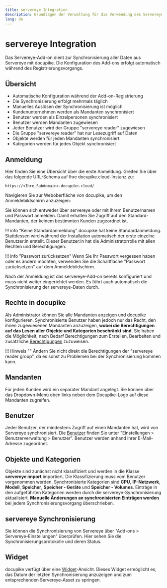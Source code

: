 ```yaml
---
title: servereye Integration
description: Grundlagen der Verwaltung für die Verwendung des Servereye-Add-ons in docupike
lang: de
---
```


# servereye Integration

Das Servereye-Add-on dient zur Synchronisierung aller Daten aus Servereye mit docupike. Die Konfiguration des Add-ons erfolgt automatisch während des Registrierungsvorgangs.

## Übersicht

-   Automatische Konfiguration während der Add-on-Registrierung
-   Die Synchronisierung erfolgt mehrmals täglich
-   Manuelles Auslösen der Synchronisierung ist möglich
-   Kundenunternehmen werden als Mandanten synchronisiert
-   Benutzer werden als Einzelpersonen synchronisiert
-   Benutzer werden Mandanten zugewiesen
-   Jeder Benutzer wird der Gruppe "servereye reader" zugewiesen
-   Die Gruppe "servereye reader" hat nur Lesezugriff auf Daten
-   Objekte werden für jeden Mandanten synchronisiert
-   Kategorien werden für jedes Objekt synchronisiert

## Anmeldung

Hier finden Sie eine Übersicht über die erste Anmeldung. Greifen Sie über das folgende URL-Schema auf Ihre docupike.cloud-Instanz zu:

~~~
https://<Ihre_Subdomain>.docupike.cloud/
~~~

Navigieren Sie zur Weboberfläche von docupike, um den Anmeldebildschirm anzuzeigen:

Sie können sich entweder über servereye oder mit Ihrem Benutzernamen und Passwort anmelden. Damit erhalten Sie Zugriff auf den Standard-Mandanten, der keinem bestimmten Kunden zugeordnet ist.

<!--TODO[![Anmeldebildschirm](../img/screenshots/admin/servereye/login.png)](../img/screenshots/admin/servereye/login.png){:target="_blank"}-->

[helpdesk]: mailto:help@docupike.com

!!! info "Keine Standardanmeldung"
    docupike hat keine Standardanmeldung. Stattdessen wird während der Installation automatisch der erste einzelne Benutzer:in erstellt. Dieser Benutzer:in hat die Administratorrolle mit allen Rechten und Berechtigungen.

!!! info "Passwort zurücksetzen"
    Wenn Sie Ihr Passwort vergessen haben oder es ändern möchten, verwenden Sie die Schaltfläche "Passwort zurücksetzen" auf dem Anmeldebildschirm.

Nach der Anmeldung ist das servereye-Add-on bereits konfiguriert und muss nicht weiter eingerichtet werden. Es führt auch automatisch die Synchronisierung der servereye-Daten durch.

## Rechte in docupike

Als Administrator können Sie alle Mandanten anzeigen und docupike konfigurieren. Synchronisierte Benutzer haben jedoch nur das Recht, den ihnen zugewiesenen Mandanten anzuzeigen, **wobei die Berechtigungen auf das Lesen aller Objekte und Kategorien beschränkt sind**. Sie haben die Möglichkeit, nach Bedarf Berechtigungen zum Erstellen, Bearbeiten und zusätzliche [Berechtigungen](rights-and-permissions.md) zuzuweisen.

!!! Hinweis ""
    Ändern Sie nicht direkt die Berechtigungen der "servereye reader group", da es sonst zu Problemen bei der Synchronisierung kommen kann.

## Mandanten

Für jeden Kunden wird ein separater Mandant angelegt. Sie können über das Dropdown-Menü oben links neben dem Docupike-Logo auf diese Mandanten zugreifen.

## Benutzer

Jeder Benutzer, der mindestens Zugriff auf einen Mandanten hat, wird von Servereye synchronisiert. Die [Benutzer](users-groups-roles.md) finden Sie unter "Einstellungen > Benutzerverwaltung > Benutzer". Benutzer werden anhand ihrer E-Mail-Adresse zugeordnet.

## Objekte und Kategorien

Objekte sind zunächst nicht klassifiziert und werden in die Klasse **servereye import** importiert. Die Klassifizierung muss vom Benutzer vorgenommen werden. Synchronisierte Kategorien sind **CPU**, **IP-Netzwerk**, **Modell**, **Speicher**, **Speicher - Geräte** und **Speicher - Volumes**. Einträge in den aufgeführten Kategorien werden durch die servereye-Synchronisierung aktualisiert. **Manuelle Änderungen an synchronisierten Einträgen werden** bei jedem Synchronisierungsvorgang überschrieben.

## servereye Synchronisierung

Sie können die Synchronisierung von Servereye über "Add-ons > Servereye-Einstellungen" überprüfen. Hier sehen Sie die Synchronisierungsprotokolle und deren Status.

## Widget

docupike verfügt über eine [Widget](../user/finder/widgets.md)-Ansicht. Dieses Widget ermöglicht es, das Datum der letzten Synchronisierung anzuzeigen und zum entsprechenden Servereye-Asset zu springen.
